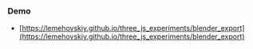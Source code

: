 ### Demo

* [https://lemehovskiy.github.io/three_js_experiments/blender_export](https://lemehovskiy.github.io/three_js_experiments/blender_export)